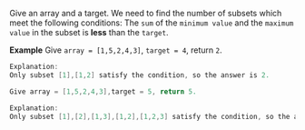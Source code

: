 Give an array and a target. We need to find the number of subsets which meet the following conditions:
The `sum` of the `minimum value` and the `maximum value` in the subset is **less** than the `target`.

**Example**
Give `array = [1,5,2,4,3]`, `target = 4`, return `2`.

```java
Explanation:
Only subset [1],[1,2] satisfy the condition, so the answer is 2.
```

```java
Give array = [1,5,2,4,3],target = 5, return 5.

Explanation:
Only subset [1],[2],[1,3],[1,2],[1,2,3] satisfy the condition, so the answer is 5.
```